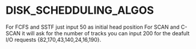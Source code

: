 # DISK_SCHEDDULING_ALGOS

For FCFS and SSTF just input 50 as initial head position
For SCAN and C-SCAN it will ask for the number of tracks you can input 200 for the deafult I/O requests {82,170,43,140,24,16,190}.
